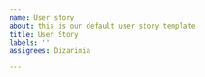 ```yaml
---
name: User story
about: this is our default user story template
title: User Story
labels: ''
assignees: Dizarimia

---
```




